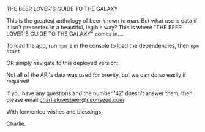 THE BEER LOVER'S GUIDE TO THE GALAXY

This is the greatest anthology of beer known to man. But what use is data if it isn't presented in a beautiful, legible way? This is where "THE BEER LOVER'S GUIDE TO THE GALAXY" comes in....

To load the app, run `npm i` in the console to load the dependencies, then `npm start`

OR simply navigate to this deployed version:



Not all of the APi's data was used for brevity, but we can do so easily if required!

If you have any questions and the number '42' doesn't answer them, then please email charlielovesbeer@neonseed.com

With fermented wishes and blessings,

Charlie.
